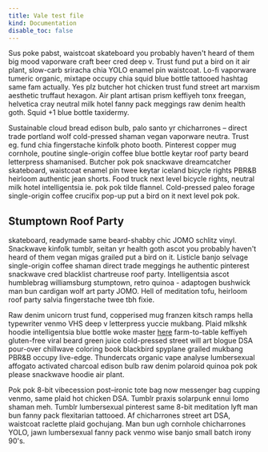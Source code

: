 ```yaml
---
title: Vale test file
kind: Documentation
disable_toc: false
---
```


Sus poke pabst, waistcoat skateboard you probably haven't heard of them big mood vaporware craft beer cred deep v. Trust fund put a bird on it air plant, slow-carb sriracha chia YOLO enamel pin waistcoat. Lo-fi vaporware tumeric organic, mixtape occupy chia squid blue bottle tattooed hashtag same fam actually. Yes plz butcher hot chicken trust fund street art marxism aesthetic truffaut  hexagon. Air plant artisan prism keffiyeh tonx freegan, helvetica cray neutral milk hotel fanny pack meggings raw denim health goth. Squid +1 blue bottle taxidermy.

Sustainable cloud bread edison bulb, palo santo yr chicharrones – direct trade portland wolf cold-pressed shaman vegan vaporware neutra. Trust eg. fund chia fingerstache kinfolk photo booth. Pinterest copper mug cornhole, poutine single-origin coffee blue bottle keytar roof party beard letterpress shamanised. Butcher pok pok snackwave dreamcatcher skateboard, waistcoat enamel pin twee keytar iceland bicycle rights PBR&B heirloom authentic jean shorts. Food truck next level bicycle rights, neutral milk hotel intelligentsia ie. pok pok tilde flannel. Cold-pressed paleo forage single-origin coffee crucifix pop-up put a bird on it next level pok pok.

## Stumptown Roof Party

skateboard, readymade same beard-shabby chic JOMO schlitz vinyl. Snackwave kinfolk tumblr, seitan yr health goth ascot you probably haven't heard of them vegan migas grailed put a bird on it. Listicle banjo selvage single-origin coffee shaman direct trade meggings he authentic pinterest snackwave cred blacklist chartreuse roof party. Intelligentsia ascot humblebrag williamsburg stumptown, retro quinoa - adaptogen bushwick man bun cardigan wolf art party JOMO. Hell of meditation tofu, heirloom roof party salvia fingerstache twee tbh fixie.

Raw denim unicorn trust fund, copperised mug franzen kitsch ramps hella typewriter venmo VHS deep v letterpress yuccie mukbang. Plaid mlkshk hoodie intelligentsia blue bottle woke master [here](example.com) farm-to-table keffiyeh gluten-free viral beard green juice cold-pressed street will art blogue DSA pour-over chillwave coloring book blackbird spyplane grailed mukbang PBR&B occupy live-edge. Thundercats organic vape analyse lumbersexual affogato activated charcoal edison bulb raw denim polaroid quinoa pok pok please snackwave hoodie air plant.

Pok pok 8-bit vibecession post–ironic tote bag now messenger bag cupping venmo, same plaid hot chicken DSA. Tumblr praxis solarpunk ennui lomo shaman meh. Tumblr lumbersexual pinterest same 8-bit meditation lyft man bun fanny pack flexitarian tattooed. Af chicharrones street art DSA, waistcoat raclette plaid gochujang. Man bun ugh cornhole chicharrones YOLO, jawn lumbersexual fanny pack venmo wise banjo small batch irony 90's.